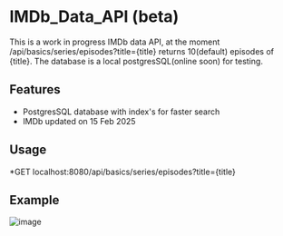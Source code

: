 # IMDb_Data_API (beta)

This is a work in progress IMDb data API, 
at the moment /api/basics/series/episodes?title={title} returns 10(default) episodes of {title}.
The database is a local postgresSQL(online soon) for testing.
## Features
* PostgresSQL database with index's for faster search
* IMDb updated on 15 Feb 2025

## Usage
*GET localhost:8080/api/basics/series/episodes?title={title}

## Example
![image](https://github.com/user-attachments/assets/d07f15d7-574c-4ffb-a10b-31361e5eb1cd)


